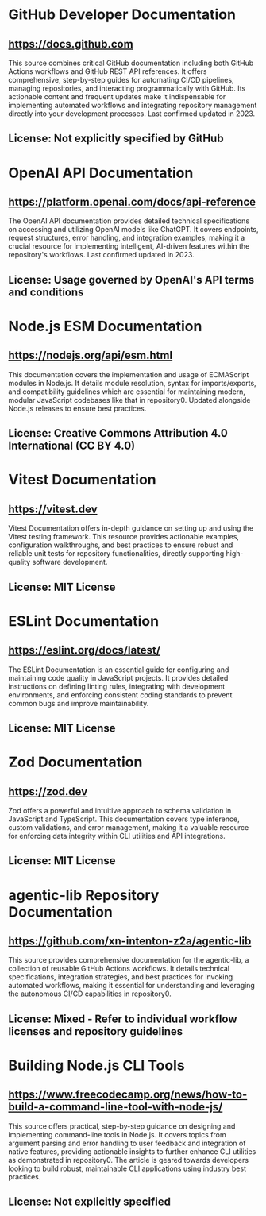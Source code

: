 # GitHub Developer Documentation
## https://docs.github.com
This source combines critical GitHub documentation including both GitHub Actions workflows and GitHub REST API references. It offers comprehensive, step-by-step guides for automating CI/CD pipelines, managing repositories, and interacting programmatically with GitHub. Its actionable content and frequent updates make it indispensable for implementing automated workflows and integrating repository management directly into your development processes. Last confirmed updated in 2023.

## License: Not explicitly specified by GitHub

# OpenAI API Documentation
## https://platform.openai.com/docs/api-reference
The OpenAI API documentation provides detailed technical specifications on accessing and utilizing OpenAI models like ChatGPT. It covers endpoints, request structures, error handling, and integration examples, making it a crucial resource for implementing intelligent, AI-driven features within the repository's workflows. Last confirmed updated in 2023.

## License: Usage governed by OpenAI's API terms and conditions

# Node.js ESM Documentation
## https://nodejs.org/api/esm.html
This documentation covers the implementation and usage of ECMAScript modules in Node.js. It details module resolution, syntax for imports/exports, and compatibility guidelines which are essential for maintaining modern, modular JavaScript codebases like that in repository0. Updated alongside Node.js releases to ensure best practices.

## License: Creative Commons Attribution 4.0 International (CC BY 4.0)

# Vitest Documentation
## https://vitest.dev
Vitest Documentation offers in-depth guidance on setting up and using the Vitest testing framework. This resource provides actionable examples, configuration walkthroughs, and best practices to ensure robust and reliable unit tests for repository functionalities, directly supporting high-quality software development.

## License: MIT License

# ESLint Documentation
## https://eslint.org/docs/latest/
The ESLint Documentation is an essential guide for configuring and maintaining code quality in JavaScript projects. It provides detailed instructions on defining linting rules, integrating with development environments, and enforcing consistent coding standards to prevent common bugs and improve maintainability.

## License: MIT License

# Zod Documentation
## https://zod.dev
Zod offers a powerful and intuitive approach to schema validation in JavaScript and TypeScript. This documentation covers type inference, custom validations, and error management, making it a valuable resource for enforcing data integrity within CLI utilities and API integrations.

## License: MIT License

# agentic-lib Repository Documentation
## https://github.com/xn-intenton-z2a/agentic-lib
This source provides comprehensive documentation for the agentic-lib, a collection of reusable GitHub Actions workflows. It details technical specifications, integration strategies, and best practices for invoking automated workflows, making it essential for understanding and leveraging the autonomous CI/CD capabilities in repository0.

## License: Mixed - Refer to individual workflow licenses and repository guidelines

# Building Node.js CLI Tools
## https://www.freecodecamp.org/news/how-to-build-a-command-line-tool-with-node-js/
This source offers practical, step-by-step guidance on designing and implementing command-line tools in Node.js. It covers topics from argument parsing and error handling to user feedback and integration of native features, providing actionable insights to further enhance CLI utilities as demonstrated in repository0. The article is geared towards developers looking to build robust, maintainable CLI applications using industry best practices.

## License: Not explicitly specified